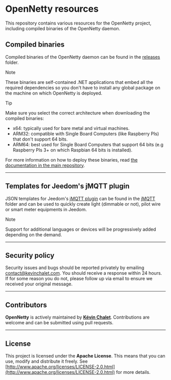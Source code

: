 ﻿# OpenNetty resources

This repository contains various resources for the OpenNetty project, including compiled binaries of the OpenNetty daemon.

## Compiled binaries

Compiled binaries of the OpenNetty daemon can be found in the [releases](releases/) folder.

> [!NOTE]
> These binaries are self-contained .NET applications that embed all the required dependencies so you don't
> have to install any global package on the machine on which OpenNetty is deployed.

> [!TIP]
> Make sure you select the correct architecture when downloading the compiled binaries:
>   - x64: typically used for bare metal and virtual machines.
>   - ARM32: compatible with Single Board Computers (like Raspberry PIs) that don't support 64 bits.
>   - ARM64: best used for Single Board Computers that support 64 bits (e.g Raspberry PIs 3+ on which Raspbian 64 bits is installed).

For more information on how to deploy these binaries, read [the documentation in the main repository](https://github.com/opennetty/opennetty-core).

--------------

## Templates for Jeedom's jMQTT plugin

JSON templates for Jeedom's [jMQTT plugin](https://market.jeedom.com/index.php?v=d&p=market_display&id=3166) can be found in the
[jMQTT](jMQTT/) folder and can be used to quickly create light (dimmable or not), pilot wire or smart meter equipments in Jeedom.

> [!NOTE]
> Support for additional languages or devices will be progressively added depending on the demand.

--------------

## Security policy

Security issues and bugs should be reported privately by emailing contact@kevinchalet.com.
You should receive a response within 24 hours. If for some reason you do not, please follow up via email to ensure we received your original message.

--------------

## Contributors

**OpenNetty** is actively maintained by **[Kévin Chalet](https://github.com/kevinchalet)**. Contributions are welcome and can be submitted using pull requests.

--------------

## License

This project is licensed under the **Apache License**. This means that you can use, modify and distribute it freely.
See [http://www.apache.org/licenses/LICENSE-2.0.html](http://www.apache.org/licenses/LICENSE-2.0.html) for more details.
